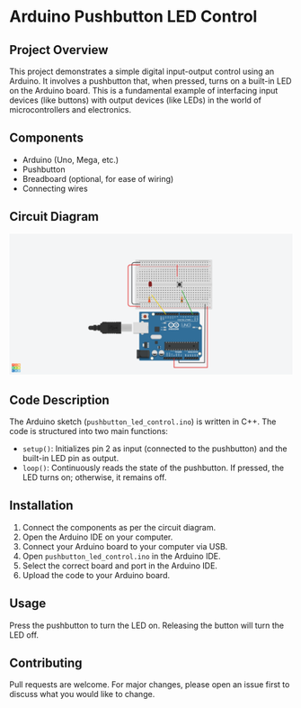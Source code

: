 # Arduino Pushbutton LED Control

## Project Overview
This project demonstrates a simple digital input-output control using an Arduino. It involves a pushbutton that, when pressed, turns on a built-in LED on the Arduino board. This is a fundamental example of interfacing input devices (like buttons) with output devices (like LEDs) in the world of microcontrollers and electronics.

## Components
- Arduino (Uno, Mega, etc.)
- Pushbutton
- Breadboard (optional, for ease of wiring)
- Connecting wires

## Circuit Diagram
![Circuit Diagram](circuit_diagram.png)


## Code Description
The Arduino sketch (`pushbutton_led_control.ino`) is written in C++. The code is structured into two main functions:
- `setup()`: Initializes pin 2 as input (connected to the pushbutton) and the built-in LED pin as output.
- `loop()`: Continuously reads the state of the pushbutton. If pressed, the LED turns on; otherwise, it remains off.

## Installation
1. Connect the components as per the circuit diagram.
2. Open the Arduino IDE on your computer.
3. Connect your Arduino board to your computer via USB.
4. Open `pushbutton_led_control.ino` in the Arduino IDE.
5. Select the correct board and port in the Arduino IDE.
6. Upload the code to your Arduino board.

## Usage
Press the pushbutton to turn the LED on. Releasing the button will turn the LED off.

## Contributing
Pull requests are welcome. For major changes, please open an issue first to discuss what you would like to change.



